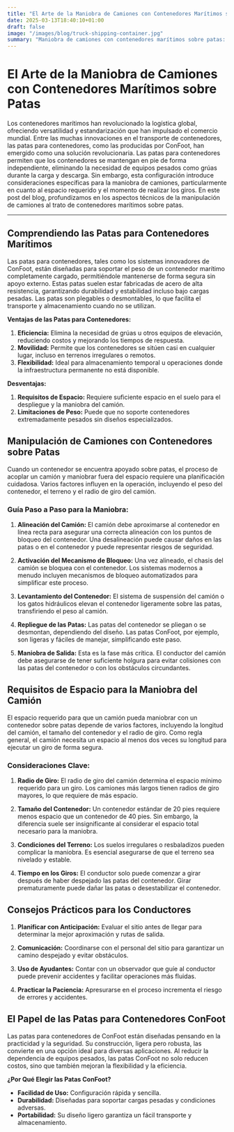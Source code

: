 ```yaml
---
title: "El Arte de la Maniobra de Camiones con Contenedores Marítimos sobre Patas"
date: 2025-03-13T18:40:10+01:00
draft: false
image: "/images/blog/truck-shipping-container.jpg"
summary: "Maniobra de camiones con contenedores marítimos sobre patas: Una guía para el manejo eficiente de contenedores."
---
```


# El Arte de la Maniobra de Camiones con Contenedores Marítimos sobre Patas

Los contenedores marítimos han revolucionado la logística global, ofreciendo versatilidad y estandarización que han impulsado el comercio mundial. Entre las muchas innovaciones en el transporte de contenedores, las patas para contenedores, como las producidas por ConFoot, han emergido como una solución revolucionaria. Las patas para contenedores permiten que los contenedores se mantengan en pie de forma independiente, eliminando la necesidad de equipos pesados como grúas durante la carga y descarga. Sin embargo, esta configuración introduce consideraciones específicas para la maniobra de camiones, particularmente en cuanto al espacio requerido y el momento de realizar los giros. En este post del blog, profundizamos en los aspectos técnicos de la manipulación de camiones al trato de contenedores marítimos sobre patas.

---

## Comprendiendo las Patas para Contenedores Marítimos

Las patas para contenedores, tales como los sistemas innovadores de ConFoot, están diseñadas para soportar el peso de un contenedor marítimo completamente cargado, permitiéndole mantenerse de forma segura sin apoyo externo. Estas patas suelen estar fabricadas de acero de alta resistencia, garantizando durabilidad y estabilidad incluso bajo cargas pesadas. Las patas son plegables o desmontables, lo que facilita el transporte y almacenamiento cuando no se utilizan.

**Ventajas de las Patas para Contenedores:**
1. **Eficiencia:** Elimina la necesidad de grúas u otros equipos de elevación, reduciendo costos y mejorando los tiempos de respuesta.
2. **Movilidad:** Permite que los contenedores se sitúen casi en cualquier lugar, incluso en terrenos irregulares o remotos.
3. **Flexibilidad:** Ideal para almacenamiento temporal u operaciones donde la infraestructura permanente no está disponible.

**Desventajas:**
1. **Requisitos de Espacio:** Requiere suficiente espacio en el suelo para el despliegue y la maniobra del camión.
2. **Limitaciones de Peso:** Puede que no soporte contenedores extremadamente pesados sin diseños especializados.

## Manipulación de Camiones con Contenedores sobre Patas

Cuando un contenedor se encuentra apoyado sobre patas, el proceso de acoplar un camión y maniobrar fuera del espacio requiere una planificación cuidadosa. Varios factores influyen en la operación, incluyendo el peso del contenedor, el terreno y el radio de giro del camión.

### Guía Paso a Paso para la Maniobra:

1. **Alineación del Camión:**
   El camión debe aproximarse al contenedor en línea recta para asegurar una correcta alineación con los puntos de bloqueo del contenedor. Una desalineación puede causar daños en las patas o en el contenedor y puede representar riesgos de seguridad.

2. **Activación del Mecanismo de Bloqueo:**
   Una vez alineado, el chasis del camión se bloquea con el contenedor. Los sistemas modernos a menudo incluyen mecanismos de bloqueo automatizados para simplificar este proceso.

3. **Levantamiento del Contenedor:**
   El sistema de suspensión del camión o los gatos hidráulicos elevan el contenedor ligeramente sobre las patas, transfiriendo el peso al camión.

4. **Repliegue de las Patas:**
   Las patas del contenedor se pliegan o se desmontan, dependiendo del diseño. Las patas ConFoot, por ejemplo, son ligeras y fáciles de manejar, simplificando este paso.

5. **Maniobra de Salida:**
   Esta es la fase más crítica. El conductor del camión debe asegurarse de tener suficiente holgura para evitar colisiones con las patas del contenedor o con los obstáculos circundantes.

## Requisitos de Espacio para la Maniobra del Camión

El espacio requerido para que un camión pueda maniobrar con un contenedor sobre patas depende de varios factores, incluyendo la longitud del camión, el tamaño del contenedor y el radio de giro. Como regla general, el camión necesita un espacio al menos dos veces su longitud para ejecutar un giro de forma segura.

### Consideraciones Clave:

1. **Radio de Giro:**
   El radio de giro del camión determina el espacio mínimo requerido para un giro. Los camiones más largos tienen radios de giro mayores, lo que requiere de más espacio.

2. **Tamaño del Contenedor:**
   Un contenedor estándar de 20 pies requiere menos espacio que un contenedor de 40 pies. Sin embargo, la diferencia suele ser insignificante al considerar el espacio total necesario para la maniobra.

3. **Condiciones del Terreno:**
   Los suelos irregulares o resbaladizos pueden complicar la maniobra. Es esencial asegurarse de que el terreno sea nivelado y estable.

4. **Tiempo en los Giros:**
   El conductor solo puede comenzar a girar después de haber despejado las patas del contenedor. Girar prematuramente puede dañar las patas o desestabilizar el contenedor.

## Consejos Prácticos para los Conductores

1. **Planificar con Anticipación:**
   Evaluar el sitio antes de llegar para determinar la mejor aproximación y rutas de salida.

2. **Comunicación:**
   Coordinarse con el personal del sitio para garantizar un camino despejado y evitar obstáculos.

3. **Uso de Ayudantes:**
   Contar con un observador que guíe al conductor puede prevenir accidentes y facilitar operaciones más fluidas.

4. **Practicar la Paciencia:**
   Apresurarse en el proceso incrementa el riesgo de errores y accidentes.

## El Papel de las Patas para Contenedores ConFoot

Las patas para contenedores de ConFoot están diseñadas pensando en la practicidad y la seguridad. Su construcción, ligera pero robusta, las convierte en una opción ideal para diversas aplicaciones. Al reducir la dependencia de equipos pesados, las patas ConFoot no solo reducen costos, sino que también mejoran la flexibilidad y la eficiencia.

**¿Por Qué Elegir las Patas ConFoot?**

- **Facilidad de Uso:** Configuración rápida y sencilla.
- **Durabilidad:** Diseñadas para soportar cargas pesadas y condiciones adversas.
- **Portabilidad:** Su diseño ligero garantiza un fácil transporte y almacenamiento.